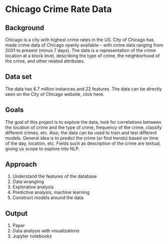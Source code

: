 # Chicago Crime Rate Data
## Background 
Chicago is a city with highest crime rates in the US. City of Chicago has made crime data of Chicago openly available – with crime data ranging from 2001 to present (minus 7 days). The data is a representation of the crime location at a block level, describing the type of crime, the neighborhood of the crime, and other related attributes. 
## Data set
The data has 6.7 million instances and 22 features. The data can be directly seen on the City of Chicago website, click here.
## Goals
The goal of this project is to explore the data, look for correlations between the location of crime and the type of crime, frequency of the crime, classify different crimes, etc. Also, the data can be used to train and test different models. General idea is to predict the crime (or find trends) based on time of the day, location, etc. Fields such as description of the crime are textual, giving us scope to explore into NLP.
## Approach
1.	Understand the features of the database
2.	Data wrangling
3.	Explorative analysis
4.	Predictive analysis, machine learning
5.	Construct models around the data
## Output
1.	Paper
2.	Data analysis with visualizations
3.	Jupyter notebooks

